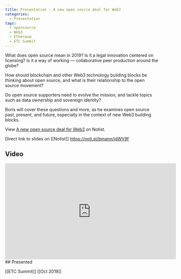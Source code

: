 ```yaml
---
title: Presentation - A new open source deal for Web3
categories:
  - Presentation
tags:
  - opensource
  - Web3
  - Ethereum
  - ETC Summit
---
```


What does open source mean in 2019? Is it a legal innovation centered on licensing? Is it a way of working — collaborative peer production around the globe?

How should blockchain and other Web3 technology building blocks be thinking about open source, and what is their relationship to the open source movement?

Do open source supporters need to evolve the mission, and tackle topics such as data ownership and sovereign identity?

Boris will cover these questions and more, as he examines open source past, present, and future, especially in the context of new Web3 building blocks.

<p data-notist="bmann/jdWV9f">View <a href="https://noti.st/bmann/jdWV9f">A new open source deal for Web3</a> on Notist.</p><script async src="https://on.notist.cloud/embed/002.js"></script>

Direct link to slides on [[Notist]] https://noti.st/bmann/jdWV9f

## Video

<iframe width="560" height="315" src="https://www.youtube-nocookie.com/embed/t4EboVi03Yc" frameborder="0" allow="accelerometer; autoplay; clipboard-write; encrypted-media; gyroscope; picture-in-picture" allowfullscreen></iframe>
## Presented

[[ETC Summit]] [[Oct 2019]]